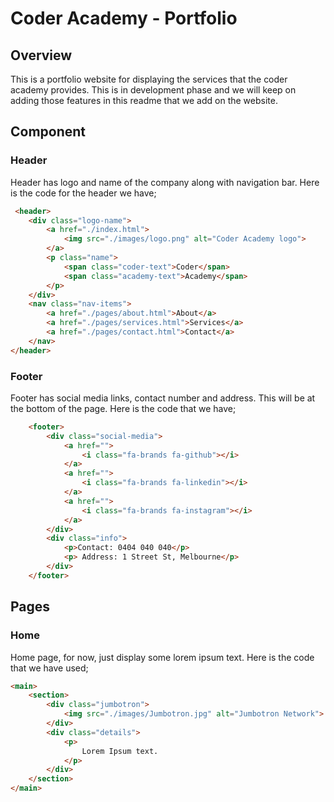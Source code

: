 # Coder Academy - Portfolio

## Overview
This is a portfolio website for displaying the services that the coder academy provides. This is in development phase and we will keep on adding those features in this readme that we add on the website. 

## Component


### Header
Header has logo and name of the company along with navigation bar. Here is the code for the header we have;

```html
 <header>
    <div class="logo-name">
        <a href="./index.html">
            <img src="./images/logo.png" alt="Coder Academy logo">
        </a>
        <p class="name">
            <span class="coder-text">Coder</span>
            <span class="academy-text">Academy</span>
        </p>
    </div>
    <nav class="nav-items">
        <a href="./pages/about.html">About</a>
        <a href="./pages/services.html">Services</a>
        <a href="./pages/contact.html">Contact</a>
    </nav>
</header>
```

### Footer
Footer has social media links, contact number and address.  This will be at the bottom of the page. Here is the code that we have;

```html
    <footer>
        <div class="social-media">
            <a href="">
                <i class="fa-brands fa-github"></i>
            </a>
            <a href="">
                <i class="fa-brands fa-linkedin"></i>
            </a>
            <a href="">
                <i class="fa-brands fa-instagram"></i>
            </a>
        </div>
        <div class="info">
            <p>Contact: 0404 040 040</p>
            <p> Address: 1 Street St, Melbourne</p>
        </div>
    </footer>
```

## Pages

### Home
Home page, for now, just display some lorem ipsum text. Here is the code that we have used;

```html
<main>
    <section>
        <div class="jumbotron">
            <img src="./images/Jumbotron.jpg" alt="Jumbotron Network">
        </div>
        <div class="details">
            <p>
                Lorem Ipsum text.
            </p>
        </div>
    </section>
</main>
```


